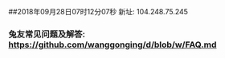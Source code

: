 ##2018年09月28日07时12分07秒 新址: 104.248.75.245
### 兔友常见问题及解答: https://github.com/wanggonging/d/blob/w/FAQ.md
